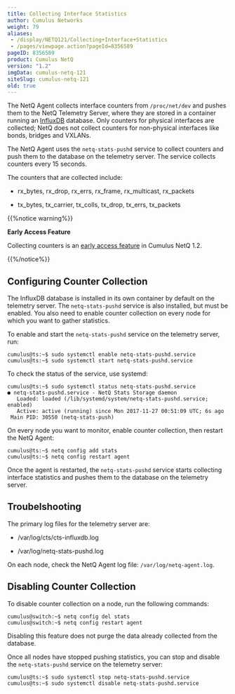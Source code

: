 ```yaml
---
title: Collecting Interface Statistics
author: Cumulus Networks
weight: 79
aliases:
 - /display/NETQ121/Collecting+Interface+Statistics
 - /pages/viewpage.action?pageId=8356589
pageID: 8356589
product: Cumulus NetQ
version: "1.2"
imgData: cumulus-netq-121
siteSlug: cumulus-netq-121
old: true
---
```

The NetQ Agent collects interface counters from `/proc/net/dev` and
pushes them to the NetQ Telemetry Server, where they are stored in a
container running an
[InfluxDB](https://www.influxdata.com/time-series-platform/influxdb/)
database. Only counters for physical interfaces are collected; NetQ does
not collect counters for non-physical interfaces like bonds, bridges and
VXLANs.

The NetQ Agent uses the `netq-stats-pushd` service to collect counters
and push them to the database on the telemetry server. The service
collects counters every 15 seconds.

The counters that are collected include:

  - rx\_bytes, rx\_drop, rx\_errs, rx\_frame, rx\_multicast, rx\_packets

  - tx\_bytes, tx\_carrier, tx\_colls, tx\_drop, tx\_errs, tx\_packets

{{%notice warning%}}

**Early Access Feature**

Collecting counters is an [early access
feature](https://support.cumulusnetworks.com/hc/en-us/articles/202933878)
in Cumulus NetQ 1.2.

{{%/notice%}}

## Configuring Counter Collection</span>

The InfluxDB database is installed in its own container by default on
the telemetry server. The `netq-stats-pushd` service is also installed,
but must be enabled. You also need to enable counter collection on every
node for which you want to gather statistics.

To enable and start the `netq-stats-pushd` service on the telemetry
server, run:

    cumulus@ts:~$ sudo systemctl enable netq-stats-pushd.service
    cumulus@ts:~$ sudo systemctl start netq-stats-pushd.service

To check the status of the service, use systemd:

    cumulus@ts:~$ sudo systemctl status netq-stats-pushd.service 
    ● netq-stats-pushd.service - NetQ Stats Storage daemon
       Loaded: loaded (/lib/systemd/system/netq-stats-pushd.service; enabled)
       Active: active (running) since Mon 2017-11-27 00:51:09 UTC; 6s ago
     Main PID: 30550 (netq-stats-push)

On every node you want to monitor, enable counter collection, then
restart the NetQ Agent:

    cumulus@ts:~$ netq config add stats
    cumulus@ts:~$ netq config restart agent

Once the agent is restarted, the `netq-stats-pushd` service starts
collecting interface statistics and pushes them to the database on the
telemetry server.

## Troubelshooting</span>

The primary log files for the telemetry server are:

  - /var/log/cts/cts-influxdb.log

  - /var/log/netq-stats-pushd.log

On each node, check the NetQ Agent log file: `/var/log/netq-agent.log`.

## Disabling Counter Collection</span>

To disable counter collection on a node, run the following commands:

    cumulus@switch:~$ netq config del stats
    cumulus@switch:~$ netq config restart agent

Disabling this feature does not purge the data already collected from
the database.

Once all nodes have stopped pushing statistics, you can stop and disable
the `netq-stats-pushd` service on the telemetry server:

    cumulus@ts:~$ sudo systemctl stop netq-stats-pushd.service
    cumulus@ts:~$ sudo systemctl disable netq-stats-pushd.service

